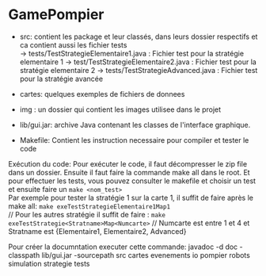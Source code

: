 # GamePompier
- src: contient les package et leur classés, dans leurs dossier respectifs et ca contient aussi les fichier tests   
  -> tests/TestStrategieElementaire1.java      : Fichier test pour la stratégie elementaire 1
  -> test/TestStrategieElementaire2.java     : Fichier test pour la stratégie elementaire 2
  -> tests/TestStrategieAdvanced.java   : Fichier test pour la stratégie avancée

- cartes: quelques exemples de fichiers de donnees

- img : un dossier qui contient les images utilisee dans le projet

- lib/gui.jar: archive Java contenant les classes de l'interface graphique.

- Makefile: Contient les instruction necessaire pour compiler et tester le code

Exécution du code:
Pour exécuter le code, il faut décompresser le zip file dans un dossier. 
Ensuite il faut faire la commande make all dans le root.
Et pour effectuer les tests, vous pouvez consulter le makefile et choisir un test et ensuite faire un `make <nom_test>`  
Par exemple pour tester la stratégie 1 sur la carte 1, il suffit de faire après le make all:
`make exeTestStrategieElementaire1Map1`   
// Pour les autres stratégie il suffit de faire : 
`make exeTestStrategie<Stratname>Map<Numcarte>` 
// Numcarte est entre 1 et 4  et Stratname est {Elementaire1, Elementaire2, Advanced}

Pour créer la documntation executer cette commande:
javadoc -d doc  -classpath lib/gui.jar -sourcepath src cartes  evenements  io  pompier  robots  simulation  strategie  tests
